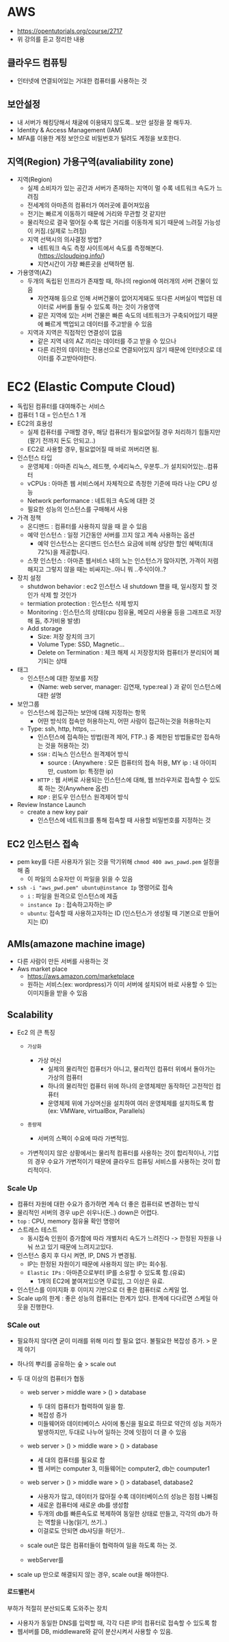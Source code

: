 # AWS
- https://opentutorials.org/course/2717
- 위 강의를 듣고 정리한 내용
## 클라우드 컴퓨팅
- 인터넷에 연결되어있는 거대한 컴퓨터를 사용하는 것

## 보안설정
- 내 서버가 해킹당해서 채굴에 이용돼지 않도록.. 보안 설정을 잘 해두자.
- Identity & Access Management (IAM)
- MFA를 이용한 계정 보안으로 비밀번호가 털려도 계정을 보호한다.

## 지역(Region) 가용구역(avaliability zone)
-  지역(Region)
    - 실제 소비자가 있는 공간과 서버가 존재하는 지역이 멀 수록 네트워크 속도가 느려짐
    - 전세계의 아마존의 컴퓨터가 여러곳에 흩어져있음
    - 전기는 빠르게 이동하기 때문에 거리와 무관할 것 같지만
    - 물리적으로 결국 멀어질 수록 많은 거리를 이동하게 되기 때문에 느려질 가능성이 커짐.(실제로 느려짐)
    - 지역 선택시의 의사결정 방법?
        - 네트워크 속도 측정 사이트에서 속도를 측정해본다.(https://cloudping.info/)
        - 지연시간이 가장 빠른곳을 선택하면 됨.
- 가용영역(AZ)
    - 두개의 독립된 인프라가 존재할 때, 하나의 region에 여러개의 서버 건물이 있음
        - 자연재해 등으로 인해 서버건물이 없어지게돼도 또다른 서버실이 백업된 데이터로 서버를 돌릴 수 있도록 하는 것이 가용영역
        - 같은 지역에 있는 서버 건물은 빠른 속도의 네트워크가 구축되어있기 때문에 빠르게 백업되고 데이터를 주고받을 수 있음
    - 지역과 지역은 직접적인 연결성이 없음
        - 같은 지역 내의 AZ 끼리는 데이터를 주고 받을 수 있으나
        - 다른 리전의 데이터는 전용선으로 연결되어있지 않기 때문에 인터넷으로 데이터를 주고받아야한다.
# EC2 (Elastic Compute Cloud)
- 독립된 컴퓨터를 대여해주는 서비스
- 컴퓨터 1 대 = 인스턴스 1 개
- EC2의 효용성
    - 실제 컴퓨터를 구매할 경우, 해당 컴퓨터가 필요없어질 경우 처리하기 힘들지만 (팔기 전까지 돈도 안되고..)
    - EC2로 사용할 경우, 필요없어질 때 바로 꺼버리면 됨.
- 인스턴스 타입
    - 운영체제 : 아마존 리눅스, 레드햇, 수세리눅스, 우분투..가 설치되어있는..컴퓨터
    - vCPUs : 아마존 웹 서비스에서 자체적으로 측정한 기준에 따라 나눈 CPU 성능
    - Network performance : 네트워크 속도에 대한 것
    - 필요한 성능의 인스턴스를 구매해서 사용
- 가격 정책
    - 온디맨드 : 컴퓨터를 사용하지 않을 때 끌 수 있음
    - 예약 인스턴스 : 일정 기간동안 서버를 끄지 않고 계속 사용하는 옵션
        - 예약 인스턴스는 온디맨드 인스턴스 요금에 비해 상당한 할인 혜택(최대 72%)을 제공합니다.
    - 스팟 인스턴스 : 아마존 웹서비스 내의 노는 인스턴스가 많아지면, 가격이 저렴해지고 그렇지 않을 때는 비싸지는..아니 뭐 ..주식이야..?
- 장치 설정
    - shutdwon behavior : ec2 인스턴스 내 shutdown 했을 때, 일시정지 할 것인가 삭제 할 것인가
    - termiation protection : 인스턴스 삭제 방지
    - Monitoring : 인스턴스의 상태(cpu 점유율, 메모리 사용율 등을 그래프로 저장해 둠, 추가비용 발생)
    - Add storage
        - Size: 저장 장치의 크기
        - Volume Type: SSD, Magnetic...
        - Delete on Termination : 체크 해제 시 저장장치와 컴퓨터가 분리되어 폐기되는 상태
- 태그
    - 인스턴스에 대한 정보를 저장
        - {Name: web server, manager: 김연재, type:real } 과 같이 인스턴스에 대한 설명
- 보안그룹
    - 인스턴스에 접근하는 보안에 대해 지정하는 항목
        - 어떤 방식의 접속만 허용하는지, 어떤 사람이 접근하는것을 허용하는지
    -  Type: ssh, http, https, ... 
        - 인스턴스에 접속하는 방법(원격 제어, FTP..) 중 제한된 방법들로만 접속하는 것을 허용하는 것)
        - ```SSH``` : 리눅스 인스턴스 원격제어 방식
            - source : (Anywhere : 모든 컴퓨터의 접속 허용, MY ip : 내 아이피만, custom Ip: 특정한 ip) 
        - ```HTTP``` : 웹 서버로 사용되는 인스턴스에 대해, 웹 브라우저로 접속할 수 있도록 하는 것(Anywhere 옵션)
        - ```RDP``` : 윈도우 인스턴스 원격제어 방식
- Review Instance Launch
    - create a new key pair
        - 인스턴스에 네트워크를 통해 접속할 때 사용할 비밀번호를 지정하는 것

## EC2 인스턴스 접속
- pem key를 다른 사용자가 읽는 것을 막기위해 ```chmod 400 aws_pawd.pem``` 설정을 해 줌
    - 이 파일의 소유자만 이 파일을 읽을 수 있음
- ```ssh -i "aws_pwd.pem" ubuntu@instance Ip``` 명령어로 접속
    - ```i``` : 파일을 원격으로 인스턴스에 제출
    - ```instance Ip``` : 접속하고자하는 IP
    - ```ubuntu```: 접속할 때 사용하고자하는 ID (인스턴스가 생성될 때 기본으로 만들어지는 ID)

## AMIs(amazone machine image)
- 다른 사람이 만든 서버를 사용하는 것
- Aws market place
    - https://aws.amazon.com/marketplace
    - 원하는 서비스(ex: wordpress)가 이미 서버에 설치되어 바로 사용할 수 있는 이미지들을 받을 수 있음

## Scalability 
- Ec2 의 큰 특징
    - ```가상화```
        - 가상 머신 
            - 실제의 물리적인 컴퓨터가 아니고, 물리적인 컴퓨터 위에서 돌아가는 가상의 컴퓨터
            - 하나의 물리적인 컴퓨터 위에 하나의 운영체제만 동작하던 고전적인 컴퓨터
            - 운영체제 위에 가상머신을 설치하여 여러 운영체제를 설치하도록 함(ex: VMWare, virtualBox, Parallels)

    - ```종량제```
        - 서버의 스펙이 수요에 따라 가변적임.
    - 가변적이지 않은 상황에서는 물리적 컴퓨터를 사용하는 것이 합리적이나, 기업의 경우 수요가 가변적이기 때문에 클라우드 컴퓨팅 서비스를 사용하는 것이 합리적이다.
### Scale Up
- 컴퓨터 자원에 대한 수요가 증가하면 계속 더 좋은 컴퓨터로 변경하는 방식
- 물리적인 서버의 경우 up은 쉬우나(돈..) down은 어렵다.
- ```top``` : CPU, memory 점유율 확인 명령어
- 스트레스 테스트
    - 동시접속 인원이 증가함에 따라 개별처리 속도가 느려진다 -> 한정된 자원을 나눠 쓰고 있기 때문에 느려지고있다.
- 인스턴스 중지 후 다시 켜면, IP, DNS 가 변경됨.
    - IP는 한정된 자원이기 때문에 사용하지 않는 IP는 회수됨.
    - ```Elastic IPs``` : 아마존으로부터 IP를 소유할 수 있도록 함.(유료)
        - 1개의 EC2에 붙여져있으면 무료임, 그 이상은 유료.
- 인스턴스를 이미지화 후 이미지 기반으로 더 좋은 컴퓨터로 스케일 업.
- Scale up의 한계 : 좋은 성능의 컴퓨터는 한계가 있다. 한계에 다다르면 스케일 아웃을 진행한다.

### SCale out
- 필요하지 않다면 굳이 미래를 위해 미리 할 필요 없다. 불필요한 복잡성 증가. > 문제 야기
- 하나의 뿌리를 공유하는 숲 > scale out
- 두 대 이상의 컴퓨터가 협동
    - web server > middle ware > () > database
        - 두 대의 컴퓨터가 협력하여 일을 함. 
        - 복잡성 증가
        - 미들웨어와 데이터베이스 사이에 통신을 필요로 하므로 약간의 성능 저하가 발생하지만, 두대로 나누어 일하는 것에 잇점이 더 클 수 있음

    - web server > () > middle ware > () > database
        - 세 대의 컴퓨터를 필요로 함
        - 웹 서버는 computer 3, 미들웨어는 computer2, db는 coumputer1
    - web server > () > middle ware > () > database1, database2
        - 사용자가 많고, 데이터가 많아질 수록 데이터베이스의 성능은 점점 나빠짐
        - 새로운 컴퓨터에 새로운 db를 생성함
        - 두개의 db를 빠른속도로 복제하여 동일한 상태로 만들고, 각각의 db가 하는 역할을 나눔(읽기, 쓰기..)
        - 이걸로도 안되면 db샤딩을 하던가..
    - scale out은 많은 컴퓨터들이 협력하여 일을 하도록 하는 것.
    - webServer를 

- scale up 만으로 해결되지 않는 경우, scale out을 해야한다.
#### 로드밸런서
부하가 적절히 분산되도록 도와주는 장치
- 사용자가 동일한 DNS를 입력할 때, 각각 다른 IP의 컴퓨터로 접속할 수 있도록 함
- 웹서버를 DB, middleware와 같이 분산시켜서 사용할 수 있음.